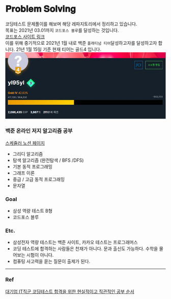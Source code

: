 # 𝐏𝐫𝐨𝐛𝐥𝐞𝐦 𝐒𝐨𝐥𝐯𝐢𝐧𝐠

코딩테스트 문제풀이를 해보며 해당 레파지토리에서 정리하고 있습니다.  
목표는 2021년 03.01까지 `코드포스 블루`를 달성하는 것입니다.  
[코드포스 사이트 링크](https://codeforces.com/)  
이를 위해 중기적으로 2021년 1월 내로 백준 `플래티넘 티어`달성하고자를 달성하고자 합니다. 21년 1월 15일 기준 현재 티어는 골드4 입니다.  
<img src="/img/210115rank.JPG">

### 백준 온라인 저지 알고리즘 공부
[스케쥴러 노션 페이지](https://www.notion.so/yelin1122/Problem-Solving-45e8c6e390804ae2a8d1c52bfcb8616f)
- 그리디 알고리즘
- 탐색 알고리즘 (완전탐색 / BFS /DFS)
- 기본 동적 프로그래밍
- 그래프 이론
- 중급 / 고급 동적 프로그래밍
- 문자열

### Goal
- 삼성 역량 테스트 B형
- 코드포스 블루

### Etc.
- 삼성전자 역량 테스트는 백준 사이트, 카카오 테스트는 프로그래머스
- 코딩 테스트에 합격하는 사람들은 천재가 아니다. 문과 출신도 가능하다. 수학을 물어보는 시험이 아니다.
- 컴퓨팅 사고력을 묻는 질문이 출제가 된다.

---

### Ref
[대기업 IT직군 코딩테스트 합격을 위한 현실적이고 직관적인 공부 순서](https://www.youtube.com/watch?v=ukkLCl9yBvE)
